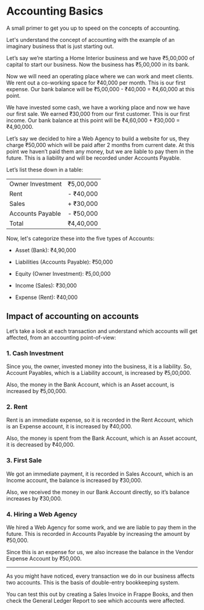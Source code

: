 # Accounting Basics

A small primer to get you up to speed on the concepts of accounting.

Let's understand the concept of accounting with the example of an imaginary
business that is just starting out.

Let’s say we’re starting a Home Interior business and we have ₹5,00,000 of
capital to start our business. Now the business has ₹5,00,000 in its bank.

Now we will need an operating place where we can work and meet clients. We rent
out a co-working space for ₹40,000 per month. This is our first expense. Our
bank balance will be ₹5,00,000 - ₹40,000 = ₹4,60,000 at this point.

We have invested some cash, we have a working place and now we have our first
sale. We earned ₹30,000 from our first customer. This is our first income. Our
bank balance at this point will be ₹4,60,000 + ₹30,000 = ₹4,90,000.

Let’s say we decided to hire a Web Agency to build a website for us, they charge
₹50,000 which will be paid after 2 months from current date. At this point we
haven’t paid them any money, but we are liable to pay them in the future. This
is a liability and will be recorded under Accounts Payable.

Let’s list these down in a table:

|                  |           |
| ---------------- | --------: |
| Owner Investment | ₹5,00,000 |
| Rent             | - ₹40,000 |
| Sales            | + ₹30,000 |
| Accounts Payable | - ₹50,000 |
| Total            | ₹4,40,000 |

Now, let's categorize these into the five types of Accounts:

- Asset (Bank): ₹4,90,000

- Liabilities (Accounts Payable): ₹50,000

- Equity (Owner Investment): ₹5,00,000

- Income (Sales): ₹30,000

- Expense (Rent): ₹40,000

## Impact of accounting on accounts

Let’s take a look at each transaction and understand which accounts will get
affected, from an accounting point-of-view:

### 1. Cash Investment

Since you, the owner, invested money into the business, it is a liability.
So, Account Payables, which is a Liability account, is increased by
₹5,00,000.

Also, the money in the Bank Account, which is an Asset account, is increased
by ₹5,00,000.

### 2. Rent

Rent is an immediate expense, so it is recorded in the Rent Account, which is
an Expense account, it is increased by ₹40,000.

Also, the money is spent from the Bank Account, which is an Asset account, it
is decreased by ₹40,000.

### 3. First Sale

We got an immediate payment, it is recorded in Sales Account, which is an
Income account, the balance is increased by ₹30,000.

Also, we received the money in our Bank Account directly, so it’s balance
increases by ₹30,000.

### 4. Hiring a Web Agency

We hired a Web Agency for some work, and we are liable to pay them in the
future. This is recorded in Accounts Payable by increasing the amount by
₹50,000.

Since this is an expense for us, we also increase the balance in the Vendor
Expense Account by ₹50,000.

---

As you might have noticed, every transaction we do in our business affects two
accounts. This is the basis of double-entry bookkeeping system.

You can test this out by creating a Sales Invoice in Frappe Books, and then
check the General Ledger Report to see which accounts were affected.
